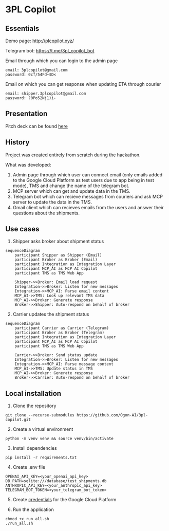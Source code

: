 # 3PL Copilot

## Essentials

Demo page: http://plcopilot.xyz/

Telegram bot: https://t.me/3pl_copilot_bot

Email through which you can login to the admin page

```
email: 3plcopilot@gmail.com
password: 0cf/54Fd~$D<
```

Email on which you can get response when updating ETA through courier

```
email: shipper.3plcopilot@gmail.com
password: ?0Po52Nj1)i-
```

## Presentation

Pitch deck can be found [here](presentation.pdf)


## History

Project was created entirely from scratch during the hackathon.

What was developed:

1. Admin page through which user can connect email (only emails added to the Google Cloud Platform as test users due to app being in test mode), TMS and change the name of the telegram bot.
2. MCP server which can get and update data in the TMS.
3. Telegram bot which can recieve messages from couriers and ask MCP server to update the data in the TMS.
4. Gmail client which can recieves emails from the users and answer their questions about the shipments.

## Use cases

1. Shipper asks broker about shipment status

```mermaid
sequenceDiagram
    participant Shipper as Shipper (Email)
    participant Broker as Broker (Email)
    participant Integration as Integration Layer
    participant MCP_AI as MCP AI Copilot
    participant TMS as TMS Web App

    Shipper->>Broker: Email load request
    Integration->>Broker: Listen for new messages
    Integration->>MCP_AI: Parse email content
    MCP_AI->>TMS: Look up relevant TMS data
    MCP_AI->>Broker: Generate response
    Broker->>Shipper: Auto-respond on behalf of broker
```
2. Carrier updates the shipment status 

```mermaid
sequenceDiagram
    participant Carrier as Carrier (Telegram)
    participant Broker as Broker (Telegram)
    participant Integration as Integration Layer
    participant MCP_AI as MCP AI Copilot
    participant TMS as TMS Web App

    Carrier->>Broker: Send status update
    Integration->>Broker: Listen for new messages
    Integration->>MCP_AI: Parse message content
    MCP_AI->>TMS: Update status in TMS
    MCP_AI->>Broker: Generate response
    Broker->>Carrier: Auto-respond on behalf of broker
```

## Local installation

1. Clone the repository

```
git clone --recurse-submodules https://github.com/Ogon-AI/3pl-copilot.git
```

2. Create a virtual environment

```
python -m venv venv && source venv/bin/activate
```

3. Install dependencies

```
pip install -r requirements.txt
```

4. Create .env file


```
OPENAI_API_KEY=<your_openai_api_key>
DB_PATH=sqlite:///database/test_shipments.db
ANTHROPIC_API_KEY=<your_anthropic_api_key>
TELEGRAM_BOT_TOKEN=<your_telegram_bot_token>
```

5. Create [credentials](https://developers.google.com/workspace/gmail/api/quickstart/python) for the Google Cloud Platform


6. Run the application

```
chmod +x run_all.sh
./run_all.sh
```
